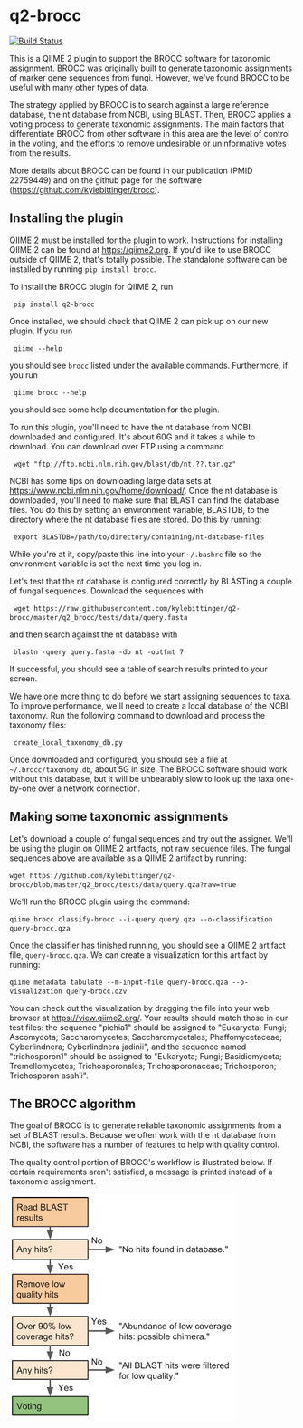 # q2-brocc

[![Build Status](https://travis-ci.org/kylebittinger/q2-brocc.svg?branch=master)](https://travis-ci.org/kylebittinger/q2-brocc)

This is a QIIME 2 plugin to support the BROCC software for taxonomic
assignment. BROCC was originally built to generate taxonomic
assignments of marker gene sequences from fungi. However, we've found
BROCC to be useful with many other types of data.

The strategy applied by BROCC is to search against a large reference
database, the nt database from NCBI, using BLAST. Then, BROCC applies
a voting process to generate taxonomic assignments. The main factors
that differentiate BROCC from other software in this area are the
level of control in the voting, and the efforts to remove undesirable
or uninformative votes from the results.

More details about BROCC can be found in our publication (PMID
22759449) and on the github page for the software
(https://github.com/kylebittinger/brocc).

## Installing the plugin

QIIME 2 must be installed for the plugin to work. Instructions for
installing QIIME 2 can be found at https://qiime2.org. If you'd like
to use BROCC outside of QIIME 2, that's totally possible.  The
standalone software can be installed by running `pip install brocc`.

To install the BROCC plugin for QIIME 2, run

     pip install q2-brocc

Once installed, we should check that QIIME 2 can pick up on our new
plugin.  If you run

     qiime --help
	 
you should see `brocc` listed under the available commands.
Furthermore, if you run

     qiime brocc --help

you should see some help documentation for the plugin.

To run this plugin, you'll need to have the nt database from NCBI
downloaded and configured. It's about 60G and it takes a while to
download.  You can download over FTP using a command

     wget "ftp://ftp.ncbi.nlm.nih.gov/blast/db/nt.??.tar.gz" 
	 
NCBI has some tips on downloading large data sets at
https://www.ncbi.nlm.nih.gov/home/download/. Once the nt database is
downloaded, you'll need to make sure that BLAST can find the database
files. You do this by setting an environment variable, BLASTDB, to the
directory where the nt database files are stored.  Do this by running:

     export BLASTDB=/path/to/directory/containing/nt-database-files

While you're at it, copy/paste this line into your `~/.bashrc` file so
the environment variable is set the next time you log in.

Let's test that the nt database is configured correctly by BLASTing a
couple of fungal sequences.  Download the sequences with

     wget https://raw.githubusercontent.com/kylebittinger/q2-brocc/master/q2_brocc/tests/data/query.fasta
	 
and then search against the nt database with

     blastn -query query.fasta -db nt -outfmt 7

If successful, you should see a table of search results printed to
your screen.

We have one more thing to do before we start assigning sequences to
taxa.  To improve performance, we'll need to create a local database
of the NCBI taxonomy.  Run the following command to download and
process the taxonomy files:

     create_local_taxonomy_db.py

Once downloaded and configured, you should see a file at
`~/.brocc/taxonomy.db`, about 5G in size.  The BROCC software should
work without this database, but it will be unbearably slow to look up
the taxa one-by-one over a network connection.

## Making some taxonomic assignments

Let's download a couple of fungal sequences and try out the
assigner. We'll be using the plugin on QIIME 2 artifacts, not raw
sequence files.  The fungal sequences above are available as a QIIME 2
artifact by running:

    wget https://github.com/kylebittinger/q2-brocc/blob/master/q2_brocc/tests/data/query.qza?raw=true
	
We'll run the BROCC plugin using the command:

    qiime brocc classify-brocc --i-query query.qza --o-classification query-brocc.qza

Once the classifier has finished running, you should see a QIIME 2
artifact file, `query-brocc.qza`.  We can create a visualization for
this artifact by running:

    qiime metadata tabulate --m-input-file query-brocc.qza --o-visualization query-brocc.qzv
	
You can check out the visualization by dragging the file into your web
browser at https://view.qiime2.org/.  Your results should match those
in our test files: the sequence "pichia1" should be assigned to
"Eukaryota; Fungi; Ascomycota; Saccharomycetes; Saccharomycetales;
Phaffomycetaceae; Cyberlindnera; Cyberlindnera jadinii", and the
sequence named "trichosporon1" should be assigned to "Eukaryota;
Fungi; Basidiomycota; Tremellomycetes; Trichosporonales;
Trichosporonaceae; Trichosporon; Trichosporon asahii".

## The BROCC algorithm

The goal of BROCC is to generate reliable taxonomic assignments from a
set of BLAST results. Because we often work with the nt database from
NCBI, the software has a number of features to help with quality
control.

The quality control portion of BROCC's workflow is illustrated below.  If certain requirements aren't satisfied, a message is printed instead of a taxonomic assignment.

<img src="tutorial/brocc_algorithm_1.png?raw=true" width="400" height="400">
